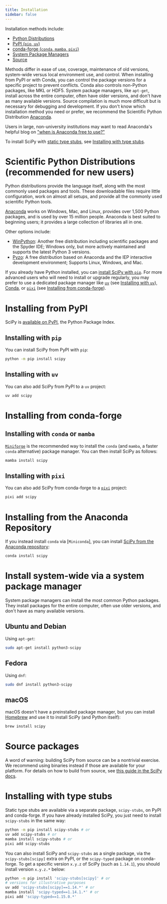 ```yaml
---
title: Installation
sidebar: false
---
```


Installation methods include:

- [Python Distributions](#distributions)
- [PyPI (`pip`, `uv`)](#pypi-install)
- [conda-forge (`conda`, `mamba`, `pixi`)](#conda-forge-install)
- [System Package Managers](#system-package-manager)
- [Source](#source)

Methods differ in ease of use, coverage, maintenance of old versions,
system-wide versus local environment use, and control. When installing
from PyPI or with Conda, you can control the package versions for a specific
project to prevent conflicts. Conda also controls non-Python packages,
like MKL or HDF5. System package managers, like `apt-get`, install
across the entire computer, often have older versions, and don't have
as many available versions. Source compilation is much more difficult
but is necessary for debugging and development. If you don't know which
installation method you need or prefer, we recommend the Scientific
Python Distribution [Anaconda](https://www.anaconda.com/download/).

Users in large, non-university institutions may want to read Anaconda's
helpful blog on ["when is Anaconda free to use?"][anaconda-blog]

[anaconda-blog]: https://www.anaconda.com/blog/update-on-anacondas-terms-of-service-for-academia-and-research

To install SciPy with [static type stubs],
see [Installing with type stubs](#type-stubs).

[static type stubs]: https://typing.readthedocs.io/en/latest/guides/libraries.html

<a name="distributions"></a>

# Scientific Python Distributions (recommended for new users)

Python distributions provide the language itself, along with the most
commonly used packages and tools. These downloadable files require
little configuration, work on almost all setups, and provide all the
commonly used scientific Python tools.

[Anaconda](https://www.anaconda.com/download/) works on Windows, Mac,
and Linux, provides over 1,500 Python packages, and is used by over 15
million people. Anaconda is best suited to beginning users; it provides
a large collection of libraries all in one.

Other options include:

- [WinPython](https://winpython.github.io): Another free distribution
  including scientific packages and the Spyder IDE; Windows only, but
  more actively maintained and supports the latest Python 3 versions.
- [Pyzo](https://pyzo.org): A free distribution based on Anaconda
  and the IEP interactive development environment; Supports Linux,
  Windows, and Mac.

If you already have Python installed, you can
[install SciPy with `pip`](#pip-install).
For more advanced users who will need to install or upgrade regularly,
you may prefer to use a dedicated package manager like [`uv`]
(see [Installing with `uv`](#uv-install])),
[Conda], or [`pixi`] (see [Installing from conda-forge](#conda-forge-install)).

[`uv`]: https://docs.astral.sh/uv/
[Conda]: https://docs.conda.io/projects/conda/en/latest/index.html
[`pixi`]: https://pixi.sh/latest/

<a name="pypi-install"></a>

# Installing from PyPI

SciPy is [available on PyPI](https://pypi.org/project/scipy/), the Python Package Index.

<a name="pip-install"></a>

## Installing with `pip`

You can install SciPy from PyPI with `pip`:

```bash
python -m pip install scipy
```

<a name="uv-install"></a>

## Installing with `uv`

You can also add SciPy from PyPI to a `uv` project:

```bash
uv add scipy
```

<a name="conda-forge-install"></a>

# Installing from conda-forge

## Installing with `conda` or `mamba`

[`Miniforge`] is the recommended way to install the `conda`
(and `mamba`, a faster `conda` alternative) package manager.
You can then install SciPy as follows:

```bash
mamba install scipy
```

[`Miniforge`]: https://conda-forge.org/download/

## Installing with `pixi`

You can also add SciPy from conda-forge to a [`pixi`] project:

```bash
pixi add scipy
```

# Installing from the Anaconda Repository

If you instead install `conda` via [`Miniconda`], you can install
[SciPy from the Anaconda repository](https://anaconda.org/anaconda/scipy):

```bash
conda install scipy
```

<a name="system-package-manager"></a>

# Install system-wide via a system package manager

System package managers can install the most common Python packages.
They install packages for the entire computer, often use older versions,
and don't have as many available versions.

## Ubuntu and Debian

Using `apt-get`:

```bash
sudo apt-get install python3-scipy
```

## Fedora

Using `dnf`:

```bash
sudo dnf install python3-scipy
```

## macOS

macOS doesn't have a preinstalled package manager, but you can install
[Homebrew](https://brew.sh/) and use it to install SciPy (and Python itself):

```bash
brew install scipy
```

<a name="source"></a>

# Source packages

A word of warning: building SciPy from source can be a nontrivial exercise. We
recommend using binaries instead if those are available for your platform.
For details on how to build from source, see
[this guide in the SciPy docs](https://scipy.github.io/devdocs/building/index.html).

<a name="type-stubs"></a>

# Installing with type stubs

Static type stubs are available via a separate package, `scipy-stubs`, on
PyPI and conda-forge. If you have already installed SciPy, you just need to
install `scipy-stubs` in the same way:

```bash
python -m pip install scipy-stubs # or
uv add scipy-stubs # or
mamba install scipy-stubs # or
pixi add scipy-stubs
```

<!---
XXX: https://github.com/conda-forge/scipy-stubs-feedstock/pull/5
-->

You can also install SciPy and `scipy-stubs` as a single package,
via the `scipy-stubs[scipy]` extra on PyPI, or the `scipy-typed`
package on conda-forge.
To get a specific version `x.y.z` of SciPy (such as `1.14.1`),
you should install version `x.y.z.*` below:

```bash
python -m pip install 'scipy-stubs[scipy]' # or
# versions for illustrative purposes
uv add 'scipy-stubs[scipy]==1.14.*' # or
mamba install 'scipy-typed==1.14.1.*' # or
pixi add 'scipy-typed==1.15.0.*'
```
